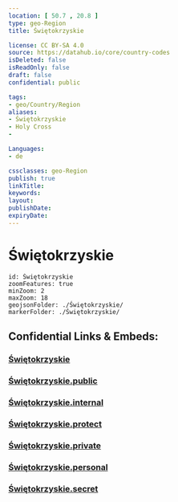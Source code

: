 ```yaml
---
location: [ 50.7 , 20.8 ] 
type: geo-Region
title: Świętokrzyskie

license: CC BY-SA 4.0
source: https://datahub.io/core/country-codes
isDeleted: false
isReadOnly: false
draft: false
confidential: public

tags:
- geo/Country/Region
aliases:
- Świętokrzyskie
- Holy Cross
- 

Languages:
- de

cssclasses: geo-Region
publish: true
linkTitle: 
keywords: 
layout: 
publishDate: 
expiryDate: 
---
```


# Świętokrzyskie

```leaflet
id: Świętokrzyskie
zoomFeatures: true 
minZoom: 2 
maxZoom: 18
geojsonFolder: ./Świętokrzyskie/
markerFolder: ./Świętokrzyskie/
```


## Confidential Links & Embeds: 

### [Świętokrzyskie](/_Standards/Earth/Continent/Europe/Europe~East/Poland/Provinces~Poland/Świętokrzyskie.md) 

### [Świętokrzyskie.public](/_public/Earth/Continent/Europe/Europe~East/Poland/Provinces~Poland/Świętokrzyskie.public.md) 

### [Świętokrzyskie.internal](/_internal/Earth/Continent/Europe/Europe~East/Poland/Provinces~Poland/Świętokrzyskie.internal.md) 

### [Świętokrzyskie.protect](/_protect/Earth/Continent/Europe/Europe~East/Poland/Provinces~Poland/Świętokrzyskie.protect.md) 

### [Świętokrzyskie.private](/_private/Earth/Continent/Europe/Europe~East/Poland/Provinces~Poland/Świętokrzyskie.private.md) 

### [Świętokrzyskie.personal](/_personal/Earth/Continent/Europe/Europe~East/Poland/Provinces~Poland/Świętokrzyskie.personal.md) 

### [Świętokrzyskie.secret](/_secret/Earth/Continent/Europe/Europe~East/Poland/Provinces~Poland/Świętokrzyskie.secret.md)

